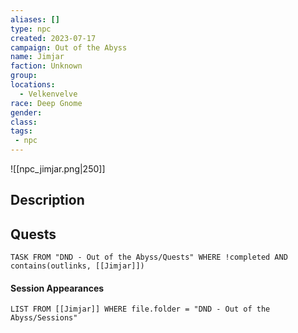 ```yaml
---
aliases: []
type: npc
created: 2023-07-17
campaign: Out of the Abyss
name: Jimjar
faction: Unknown
group:
locations:
  - Velkenvelve
race: Deep Gnome
gender:
class:
tags:
 - npc
---
```

![[npc_jimjar.png|250]]
## Description

## Quests
```dataview
TASK FROM "DND - Out of the Abyss/Quests" WHERE !completed AND contains(outlinks, [[Jimjar]]) 
```

#### Session Appearances
```dataview
LIST FROM [[Jimjar]] WHERE file.folder = "DND - Out of the Abyss/Sessions"
```



